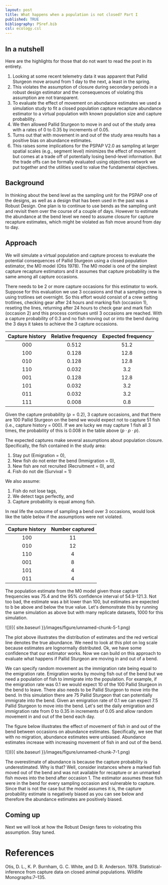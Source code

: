 ```yaml
---
layout: post
title: What happens when a population is not closed? Part I
published: TRUE
bibliography: PSref.bib
csl: ecology.csl
---
```

<!-- Knit to HTML or MD
rmarkdown::render("2017-06-28-M0-and-closure.Rmd")

filename0<- "2017-06-28-M0-and-closure.Rmd"
filename<- "2017-06-28-M0-and-closure.md"

# Draft blog post:
docs<- "C:/Users/mcolvin/Documents/projects/Pallid Sturgeon/Analysis/PSPAP-Reboot/docs/_drafts/"
knitr::knit(filename,output=paste(docs,filename,sep=""))

# Final blog post
docs<- "C:/Users/mcolvin/Documents/projects/Pallid Sturgeon/Analysis/PSPAP-Reboot/docs/_posts/"
knitr::knit(filename0,output=paste(docs,filename,sep=""))
-->  
  
## In a nutshell

Here are the highlights for those that do not want to read the post
in its entirety.

1. Looking at some recent telemetry data it was apparent that 
Pallid Sturgeon move around from 1 day to the next, a least in the spring.
2. This violates the assumption of closure during secondary periods in 
a robust design estimator and the consequences of violating this assumption
are not transparent. 
3. To evaluate the effect of movement on abundance estimates we used a
simulation study to fit a closed population capture recapture abundance
estimator to a virtual population with known population size and capture
probability. 
4. We then allowed Pallid Sturgeon to move in and out of the study area with
a rates of 0 to 0.35 by increments of 0.05. 
5. Turns out that with movement in and out of the study area results has
a positive bias on abundance estimates. 
6. This raises some implications for the PSPAP V2.0 as sampling at larger
spatial scales (e.g., segment level) minimizes the effect of movement but 
comes at a trade off of potentially losing bend-level information. But the
trade offs can be formally evaluated using objectives network we put together
and the utilities used to value the fundamental objectives.


## Background

In thinking about the bend level as the sampling unit for the PSPAP one
of the designs, as well as a design that has been used in the past was
a Robust Design. One plan is to continue to use bends as the sampling unit
and revisit them over the course of a couple of days. However to estimate
the abundance at the bend level we need to assume closure for capture
recapture estimates, which might be violated as fish move around from 
day to day.  

## Approach

We will simulate a virtual population and capture process to evaluate 
the potential consequences of Pallid Sturgeon using a closed population 
estimator, the M0 model (Otis 1978). The M0 model is one of the simplest 
capture recapture estimators and it assumes that capture probability is 
the same among all capture occasions. 

There needs to be 2 or more capture occasions for this estimator to 
work. Suppose for this evaluation we use 3 occasions and that a sampling 
crew is using trotlines set overnight. So this effort would consist of a 
crew setting trotlines, checking gear after 24 hours and marking fish 
(occasion 1), reseting the lines, returning after 24 hours to check gear 
and mark fish (occasion 2) and this process continues until 3 occasions 
are reached. With a capture probability of 0.3 and no fish moving out or 
into the bend during the 3 days it takes to achieve the 3 capture 
occasions. 

 



| Capture history | Relative frequency | Expected frequency |
|:---------------:|:------------------:|:------------------:|
|       000       |       0.512        |        51.2        |
|       100       |       0.128        |        12.8        |
|       010       |       0.128        |        12.8        |
|       110       |       0.032        |        3.2         |
|       001       |       0.128        |        12.8        |
|       101       |       0.032        |        3.2         |
|       011       |       0.032        |        3.2         |
|       111       |       0.008        |        0.8         |

Given the capture probability ($p=0.2$), 3 capture occasions, and that 
there are 100 Pallid Sturgeon on the bend we would expect not to 
capture 51 fish (i.e., capture history = 000). If we are lucky we may 
capture 1 fish all 3 times, the probability of this is 0.008 in the 
table above ($p\cdot p \cdot p$). 

The expected captures make several assumptions about population
closure. Specifically, the fish contained in the study area:
 
1. Stay put (Emigration = 0),
2. New fish do not enter the bend (Immigration = 0), 
3. New fish are not recruited (Recruitment = 0), and 
4. Fish do not die (Survival = 1)

We also assume:

1. Fish do not lose tags,
2. We detect tags perfectly, and
3. Capture probability is equal among fish. 


In real life the outcome of sampling a bend over 3 occasions, would look 
like the table below if the assumptions were not violated. 




| Capture history | Number captured |
|:---------------:|:---------------:|
|       100       |       11        |
|       010       |       12        |
|       110       |        4        |
|       001       |        8        |
|       101       |        4        |
|       011       |        4        |



The population estimate from the M0 model given those capture frequencies
was 75.4 and the 95% confidence interval of 54.9-121.3.
Not too bad, the estimate was a bit lower than 100, but estimates are expected to b
be above and below the true value. Let's demonstrate this by running the same
simulation as above but with many replicate datasets, 1000 for this simulation. 




![]({{ site.baseurl }}/images/figure/unnamed-chunk-5-1.png)

The plot above illustrates the distribution of estimates and the red 
vertical line denotes the true abundance.  We need to look at this plot
on log scale because estimates are lognormally distributed. 
 Ok, we have some confidence that
our estimator works. Now we can build on this approach to evaluate what happens
if Pallid Sturgeon are moving in and out of a bend. 

We can specify random movement as the immigration rate being equal to 
the emigration rate. Emigration works by moving fish out of the bend but 
we need a population of fish to immigrate into the population. For 
example, if the emigration rate was 0.1 we would expect 10 of the 100 
Pallid Sturgeon in the bend to leave. There also needs to be Pallid 
Sturgeon to move into the bend. In this simulation there are 75 Pallid 
Sturgeon that can potentially immigrate into the bend. Given an 
emigration rate of 0.1 we can expect 7.5 Pallid Sturgeon to move into 
the bend.  Let's set the daily emigration and immigration rate from 0 to 0.35 
in increments of 0.05 and 
allow random movement in and out of the bend each day. 



The figure below illustrates the effect of movement of fish in and out 
of the bend between occasions on abundance estimates. Specifically, we 
see that with no migration, abundance estimates were unbiased. Abundance 
estimates increase with increasing movement of fish in and out of the 
bend. 



![]({{ site.baseurl }}/images/figure/unnamed-chunk-7-1.png)


The overestimate of abundance is because the capture probability is 
underestimated. Why is that? Well, consider instances where a marked fish moved out
of the bend and was not available for recapture or an unmarked fish
moves into the bend after occasion 1. The estimator assumes these fish
were in the bend for every sampling occasion and vulnerable to capture.
Since that is not the case but the model assumes it is, the capture probability 
estimate is negatively biased as you can see below and therefore the abundance estimates are 
positively biased.

## Coming up

Next we will look at how the Robust Design fares to violoating this assumption.
Stay tuned.


# References

Otis, D. L., K. P. Burnham, G. C. White, and D. R. Anderson. 1978. Statistical-inference from capture data on closed animal populations. Wildlife Monographs:7–135.

